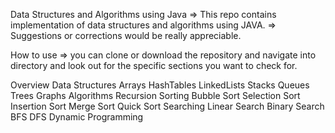Data Structures and Algorithms using Java
=> This repo contains implementation of data structures and algorithms using JAVA.
=> Suggestions or corrections would be really appreciable.

How to use
=> you can clone or download the repository and navigate into directory and look out for the specific sections you want to check for.

Overview
Data Structures
Arrays
HashTables
LinkedLists
Stacks
Queues
Trees
Graphs
Algorithms
Recursion
Sorting
Bubble Sort
Selection Sort
Insertion Sort
Merge Sort
Quick Sort
Searching
Linear Search
Binary Search
BFS
DFS
Dynamic Programming
